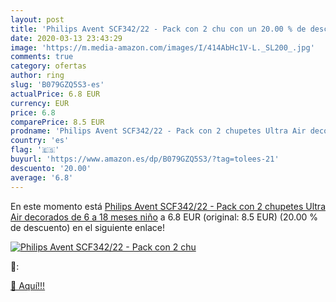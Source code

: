```yaml
---
layout: post
title: 'Philips Avent SCF342/22 - Pack con 2 chu con un 20.00 % de descuento'
date: 2020-03-13 23:43:29
image: 'https://m.media-amazon.com/images/I/414AbHc1V-L._SL200_.jpg'
comments: true
category: ofertas
author: ring
slug: 'B079GZQ5S3-es'
actualPrice: 6.8 EUR
currency: EUR
price: 6.8
comparePrice: 8.5 EUR
prodname: 'Philips Avent SCF342/22 - Pack con 2 chupetes Ultra Air decorados  de 6 a 18 meses  niño'
country: 'es'
flag: '🇪🇸'
buyurl: 'https://www.amazon.es/dp/B079GZQ5S3/?tag=tolees-21'
descuento: '20.00'
average: '6.8'
---
```


En este momento está [Philips Avent SCF342/22 - Pack con 2 chupetes Ultra Air decorados  de 6 a 18 meses  niño](https://www.amazon.es/dp/B079GZQ5S3/?tag=tolees-21) a 6.8 EUR (original: 8.5 EUR) (20.00 %  de descuento) en el siguiente enlace!

[![Philips Avent SCF342/22 - Pack con 2 chu](https://m.media-amazon.com/images/I/414AbHc1V-L._SL200_.jpg)](https://www.amazon.es/dp/B079GZQ5S3/?tag=tolees-21)

🔎:


[🛒 Aquí!!!](https://www.amazon.es/dp/B079GZQ5S3/?tag=tolees-21)

